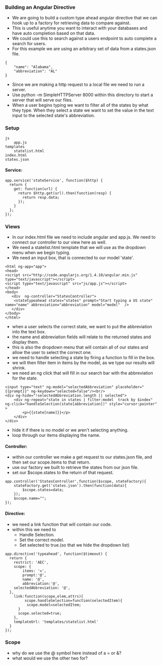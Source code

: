 ### Building an Angular Directive
- We are going to build a custom type ahead angular directive that we can hook up to a factory for retrieving data to compare against.
- This is useful anytime you want to interact with your databases and have auto completion based on that data.
- We could use this to search against a users endpoint to auto complete a search for users.
- For this example we are using an arbitrary set of data from a states.json file.
```
{
    "name": "Alabama",
    "abbreviation": "AL"
}
```
- Since we are making a http request to a local file we need to run a server.
- Use python -m SimpleHTTPServer 8000 within this directory to start a server that will serve our files.
- When a user begins typing we want to filter all of the states by what they type. When they select a state we want to set the value in the text input to the selected state's abbreviation.


### Setup
```
js
    app.js
templates
    statelist.html
index.html
states.json
```
#### Service:

```
app.service('stateService', function($http) {
  return {
    get: function(url) {
      return $http.get(url).then(function(resp) {
        return resp.data;
      });
    }
  };
});
```


### Views

- In our index.html file we need to include angular and app.js. We need to connect our controller to our view here as well.
- We need a statelist.html template that we will use as the dropdown menu when we begin typing.
- We need an input box, that is connected to our model 'state'.
```
<html ng-app="app">
<head>
<script src="http://code.angularjs.org/1.4.10/angular.min.js" type="text/javascript"></script>
<script type="text/javascript" src="js/app.js"></script>
</head>
<body>
   <div  ng-controller="StatesController">
	<statetypeahead states="states" prompt="Start typing a US state" name="name" abbreviation="abbreviation" model="model"  />
   </div>
</body>
</html>

```
- when a user selects the correct state, we want to put the abbreviation into the text box.
- the name and abbreviation fields will relate to the returned states and display them.
- this is also the dropdown menu that will contain all of our states and allow the user to select the correct one.
- we need to handle selecting a state by firing a function to fill in the box.
- we will then filter item in items by the model, as we type our results will shrink.
- we need an ng click that will fill in our search bar with the abbreviation for the state.

```
<input type="text" ng-model="selectedAbbreviation" placeholder="{{prompt}}" ng-keydown="selected=false"/><br/>
<div ng-hide="!selectedAbbreviation.length || selected">
	<div ng-repeat="state in states | filter:model  track by $index" ng-click="handleSelection(state[abbreviation])" style="cursor:pointer" >
		<p>{{state[name]}}</p>
	</div>
</div>
```
- hide it if there is no model or we aren't selecting anything.
- loop through our items displaying the name.

#### Controller:
- within our controller we make a get request to our states.json file, and then set our scope.items to that return.
- use our factory we built to retrieve the states from our json file.
- set our $scope.states to the return of that request.

```
app.controller('StatesController',function($scope, stateFactory){
	stateFactory.get('states.json').then(function(data){
		$scope.states=data;
	});
	$scope.name="";
});
```


#### Directive:
- we need a link function that will contain our code.
- within this we need to
    - Handle Selection.
    - Set the correct model.
    - Set selected to true.(so that we hide the dropdown list)
```
app.directive('typeahead', function($timeout) {
  return {
    restrict: 'AEC',
    scope: {
		items: '=',
		prompt:'@',
		name: '@',
		abbreviation:'@',
    selectedAbbreviation: '@',
  },
	link:function(scope,elem,attrs){
	     scope.handleSelection=function(selectedItem){
		  scope.model=selectedItem;
	  }
	  scope.selected=true;
	},
    templateUrl: 'templates/statelist.html'
  }
});
```
### Scope
- why do we use the @ symbol here instead of a = or &?
- what would we use the other two for?

